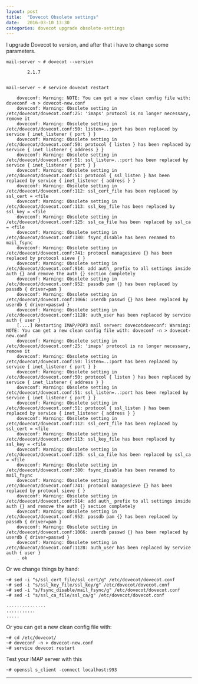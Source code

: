 ```yaml
---
layout: post
title:  "Dovecot Obsolete settings"
date:   2016-03-10 13:30
categories: dovecot upgrade obsolete-settings
---
```


I upgrade Dovecot to version, and after that i have to change some parameters.


	mail-server ~ # dovecot --version
	
			2.1.7


	mail-server ~ # service dovecot restart

		doveconf: Warning: NOTE: You can get a new clean config file with: doveconf -n > dovecot-new.conf
		doveconf: Warning: Obsolete setting in /etc/dovecot/dovecot.conf:25: 'imaps' protocol is no longer necessary, remove it
		doveconf: Warning: Obsolete setting in /etc/dovecot/dovecot.conf:50: listen=..:port has been replaced by service { inet_listener { port } }
		doveconf: Warning: Obsolete setting in /etc/dovecot/dovecot.conf:50: protocol { listen } has been replaced by service { inet_listener { address } }
		doveconf: Warning: Obsolete setting in /etc/dovecot/dovecot.conf:51: ssl_listen=..:port has been replaced by service { inet_listener { port } }
		doveconf: Warning: Obsolete setting in /etc/dovecot/dovecot.conf:51: protocol { ssl_listen } has been replaced by service { inet_listener { address } }
		doveconf: Warning: Obsolete setting in /etc/dovecot/dovecot.conf:112: ssl_cert_file has been replaced by ssl_cert = <file
		doveconf: Warning: Obsolete setting in /etc/dovecot/dovecot.conf:113: ssl_key_file has been replaced by ssl_key = <file
		doveconf: Warning: Obsolete setting in /etc/dovecot/dovecot.conf:125: ssl_ca_file has been replaced by ssl_ca = <file
		doveconf: Warning: Obsolete setting in /etc/dovecot/dovecot.conf:380: fsync_disable has been renamed to mail_fsync
		doveconf: Warning: Obsolete setting in /etc/dovecot/dovecot.conf:741: protocol managesieve {} has been replaced by protocol sieve { }
		doveconf: Warning: Obsolete setting in /etc/dovecot/dovecot.conf:914: add auth_ prefix to all settings inside auth {} and remove the auth {} section completely
		doveconf: Warning: Obsolete setting in /etc/dovecot/dovecot.conf:952: passdb pam {} has been replaced by passdb { driver=pam }
		doveconf: Warning: Obsolete setting in /etc/dovecot/dovecot.conf:1066: userdb passwd {} has been replaced by userdb { driver=passwd }
		doveconf: Warning: Obsolete setting in /etc/dovecot/dovecot.conf:1128: auth_user has been replaced by service auth { user }
		[....] Restarting IMAP/POP3 mail server: dovecotdoveconf: Warning: NOTE: You can get a new clean config file with: doveconf -n > dovecot-new.conf
		doveconf: Warning: Obsolete setting in /etc/dovecot/dovecot.conf:25: 'imaps' protocol is no longer necessary, remove it
		doveconf: Warning: Obsolete setting in /etc/dovecot/dovecot.conf:50: listen=..:port has been replaced by service { inet_listener { port } }
		doveconf: Warning: Obsolete setting in /etc/dovecot/dovecot.conf:50: protocol { listen } has been replaced by service { inet_listener { address } }
		doveconf: Warning: Obsolete setting in /etc/dovecot/dovecot.conf:51: ssl_listen=..:port has been replaced by service { inet_listener { port } }
		doveconf: Warning: Obsolete setting in /etc/dovecot/dovecot.conf:51: protocol { ssl_listen } has been replaced by service { inet_listener { address } }
		doveconf: Warning: Obsolete setting in /etc/dovecot/dovecot.conf:112: ssl_cert_file has been replaced by ssl_cert = <file
		doveconf: Warning: Obsolete setting in /etc/dovecot/dovecot.conf:113: ssl_key_file has been replaced by ssl_key = <file
		doveconf: Warning: Obsolete setting in /etc/dovecot/dovecot.conf:125: ssl_ca_file has been replaced by ssl_ca = <file
		doveconf: Warning: Obsolete setting in /etc/dovecot/dovecot.conf:380: fsync_disable has been renamed to mail_fsync
		doveconf: Warning: Obsolete setting in /etc/dovecot/dovecot.conf:741: protocol managesieve {} has been replaced by protocol sieve { }
		doveconf: Warning: Obsolete setting in /etc/dovecot/dovecot.conf:914: add auth_ prefix to all settings inside auth {} and remove the auth {} section completely
		doveconf: Warning: Obsolete setting in /etc/dovecot/dovecot.conf:952: passdb pam {} has been replaced by passdb { driver=pam }
		doveconf: Warning: Obsolete setting in /etc/dovecot/dovecot.conf:1066: userdb passwd {} has been replaced by userdb { driver=passwd }
		doveconf: Warning: Obsolete setting in /etc/dovecot/dovecot.conf:1128: auth_user has been replaced by service auth { user }
		. ok 


Or we change things by hand:

	~# sed -i "s/ssl_cert_file/ssl_cert/g" /etc/dovecot/dovecot.conf
	~# sed -i "s/ssl_key_file/ssl_key/g" /etc/dovecot/dovecot.conf
	~# sed -i "s/fsync_disable/mail_fsync/g" /etc/dovecot/dovecot.conf
	~# sed -i "s/ssl_ca_file/ssl_ca/g" /etc/dovecot/dovecot.conf
	
	...............
	...........
	.....

	
Or you can get a new clean config file with: 

	~# cd /etc/dovecot/
	~# doveconf -n > dovecot-new.conf
	~# service dovecot restart

Test your IMAP server with this 

	~# openssl s_client -connect localhost:993


---
